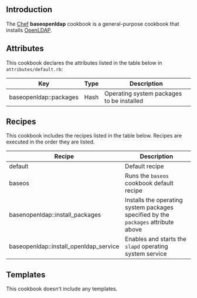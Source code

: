 Introduction
------------

The [Chef] **baseopenldap** cookbook is a general-purpose cookbook that installs [OpenLDAP].

Attributes
----------

This cookbook declares the attributes listed in the table below in `attributes/default.rb`:

|Key|Type|Description|
|---|----|-----------|
| baseopenldap::packages | Hash | Operating system packages to be installed |

Recipes
-------

This cookbook includes the recipes listed in the table below. Recipes are executed in the order they are listed.

|Recipe|Description|
|------|-----------|
| default                                       | Default recipe                                                                     |
| baseos                                        | Runs the `baseos` cookbook default recipe                                          |
| basenopenldap::install\_packages              | Installs the operating system packages specified by the `packages` attribute above |
| baseopenldap::install\_openldap\_service      | Enables and starts the `slapd` operating system service                            |

Templates
---------

This cookbook doesn't include any templates.

  [Chef]: https://www.chef.io/
  [OpenLDAP]: http://openldap.org/
